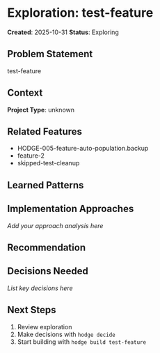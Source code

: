 # Exploration: test-feature

**Created**: 2025-10-31
**Status**: Exploring

## Problem Statement

test-feature

## Context

**Project Type**: unknown

## Related Features

- HODGE-005-feature-auto-population.backup
- feature-2
- skipped-test-cleanup

## Learned Patterns


## Implementation Approaches

<!-- AI will generate 2-3 approaches here -->

_Add your approach analysis here_


## Recommendation

<!-- AI will provide recommendation -->


## Decisions Needed

<!-- AI will list decisions for /decide command -->

_List key decisions here_

## Next Steps

1. Review exploration
2. Make decisions with `hodge decide`
3. Start building with `hodge build test-feature`